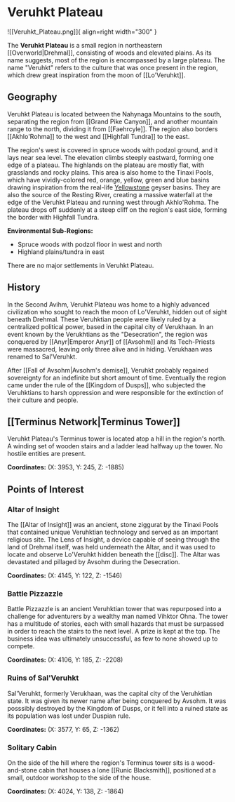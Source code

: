 # Veruhkt Plateau

![[Veruhkt_Plateau.png]]{ align=right width="300" }

The **Veruhkt Plateau** is a small region in northeastern [[Overworld|Drehmal]], consisting of woods and elevated plains. As its name suggests, most of the region is encompassed by a large plateau. The name "Veruhkt" refers to the culture that was once present in the region, which drew great inspiration from the moon of [[Lo'Veruhkt]].

## Geography

Veruhkt Plateau is located between the Nahynaga Mountains to the south, separating the region from [[Grand Pike Canyon]], and another mountain range to the north, dividing it from [[Faehrcyle]]. The region also borders [[Akhlo'Rohma]] to the west and [[Highfall Tundra]] to the east.

The region's west is covered in spruce woods with podzol ground, and it lays near sea level. The elevation climbs steeply eastward, forming one edge of a plateau. The highlands on the plateau are mostly flat, with grasslands and rocky plains. This area is also home to the Tinaxi Pools, which have vividly-colored red, orange, yellow, green and blue basins drawing inspiration from the real-life [Yellowstone](https://en.wikipedia.org/wiki/Yellowstone_National_Park) geyser basins. They are also the source of the Resting River, creating a massive waterfall at the edge of the Veruhkt Plateau and running west through Akhlo'Rohma. The plateau drops off suddenly at a steep cliff on the region's east side, forming the border with Highfall Tundra.

**Environmental Sub-Regions:** <br>
- Spruce woods with podzol floor in west and north <br>
- Highland plains/tundra in east

There are no major settlements in Veruhkt Plateau.

## History

In the Second Avihm, Veruhkt Plateau was home to a highly advanced civilization who sought to reach the moon of Lo'Veruhkt, hidden out of sight beneath Drehmal. These Veruhktian people were likely ruled by a centralized political power, based in the capital city of Verukhaan. In an event known by the Verukhtians as the "Desecration", the region was conquered by [[Anyr|Emperor Anyr]] of [[Avsohm]] and its Tech-Priests were massacred, leaving only three alive and in hiding. Verukhaan was renamed to Sal'Veruhkt. 

After [[Fall of Avsohm|Avsohm's demise]], Veruhkt probably regained sovereignty for an indefinite but short amount of time. Eventually the region came under the rule of the [[Kingdom of Dusps]], who subjected the Veruhktians to harsh oppression and were responsible for the extinction of their culture and people. 

## [[Terminus Network|Terminus Tower]] 

Veruhkt Plateau's Terminus tower is located atop a hill in the region's north. A winding set of wooden stairs and a ladder lead halfway up the tower. No hostile entities are present.

**Coordinates:** (X: 3953, Y: 245, Z: -1885)

## Points of Interest

### Altar of Insight

The [[Altar of Insight]] was an ancient, stone ziggurat by the Tinaxi Pools that contained unique Veruhktian technology and served as an important religious site. The Lens of Insight, a device capable of seeing through the land of Drehmal itself, was held underneath the Altar, and it was used to locate and observe Lo'Veruhkt hidden beneath the [[disc]]. The Altar was devastated and pillaged by Avsohm during the Desecration.

**Coordinates:** (X: 4145, Y: 122, Z: -1546)

### Battle Pizzazzle

Battle Pizzazzle is an ancient Veruhktian tower that was repurposed into a challenge for adventurers by a wealthy man named Vihktor Ohna. The tower has a multitude of stories, each with small hazards that must be surpassed in order to reach the stairs to the next level. A prize is kept at the top. The business idea was ultimately unsuccessful, as few to none showed up to compete.

**Coordinates:** (X: 4106, Y: 185, Z: -2208)

### Ruins of Sal'Veruhkt

Sal'Veruhkt, formerly Verukhaan, was the capital city of the Veruhktian state. It was given its newer name after being conquered by Avsohm. It was posssibly destroyed by the Kingdom of Dusps, or it fell into a ruined state as its population was lost under Duspian rule.

**Coordinates:** (X: 3577, Y: 65, Z: -1362)

### Solitary Cabin

On the side of the hill where the region's Terminus tower sits is a wood-and-stone cabin that houses a lone [[Runic Blacksmith]], positioned at a small, outdoor workshop to the side of the house.

**Coordinates:** (X: 4024, Y: 138, Z: -1864)
